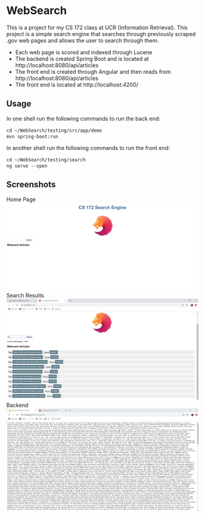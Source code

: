 # WebSearch

This is a project for my CS 172 class at UCR (Information Retrieval). This project is a simple search engine that searches through previously scraped .gov web pages and allows the user to search through them. 
- Each web page is scored and indexed through Lucene
- The backend is created Spring Boot and is located at http://localhost:8080/api/articles
- The front end is created through Angular and then reads from http://localhost:8080/api/articles
- The front end is located at http://localhost:4200/

## Usage
In one shell run the following commands to run the back end:

```
cd ~/WebSearch/testing/src/app/demo
mvn spring-boot:run
```
In another shell run the following commands to run the front end:
```
cd ~/WebSearch/testing/search
ng serve --open
```

## Screenshots
Home Page
![alt text](https://github.com/sondr0p/WebSearch/blob/master/home.PNG)
Search Results
![alt text](https://github.com/sondr0p/WebSearch/blob/master/cia.PNG)
Backend
![alt text](https://github.com/sondr0p/WebSearch/blob/master/backend.PNG)
